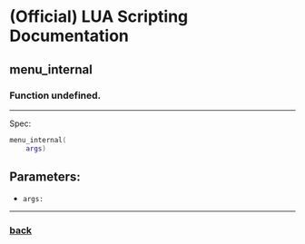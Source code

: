 
# (Official) LUA Scripting Documentation

## menu_internal

### Function undefined.
___
Spec:
```lua
menu_internal(
	args)
```
## Parameters:
- `args:` 

___
### [back](../other)
